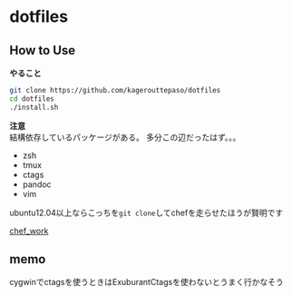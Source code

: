 dotfiles
========

How to Use
----------

**やること**  

```bash
git clone https://github.com/kagerouttepaso/dotfiles
cd dotfiles
./install.sh
```

**注意**  
結構依存しているパッケージがある。
多分この辺だったはず。。。

- zsh
- tmux
- ctags
- pandoc
- vim

ubuntu12.04以上ならこっちを`git clone`してchefを走らせたほうが賢明です

[chef_work](https://github.com/kagerouttepaso/chef_work "#:title")


memo
----

cygwinでctagsを使うときはExuburantCtagsを使わないとうまく行かなそう
